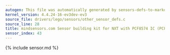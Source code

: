 ```yaml
---
autogen: This file was automatically generated by sensors-defs-to-markdown.py
kernel_version: 4.4.24-16-ev3dev-ev3
source_file: drivers/lego/sensors/other_sensor_defs.c
source_line: 28
title: mindsensors.com Sensor building kit for NXT with PCF8574 IC (PCF8574-Nx)
sensor_index: 43
---
```


{% include sensor.md %}
